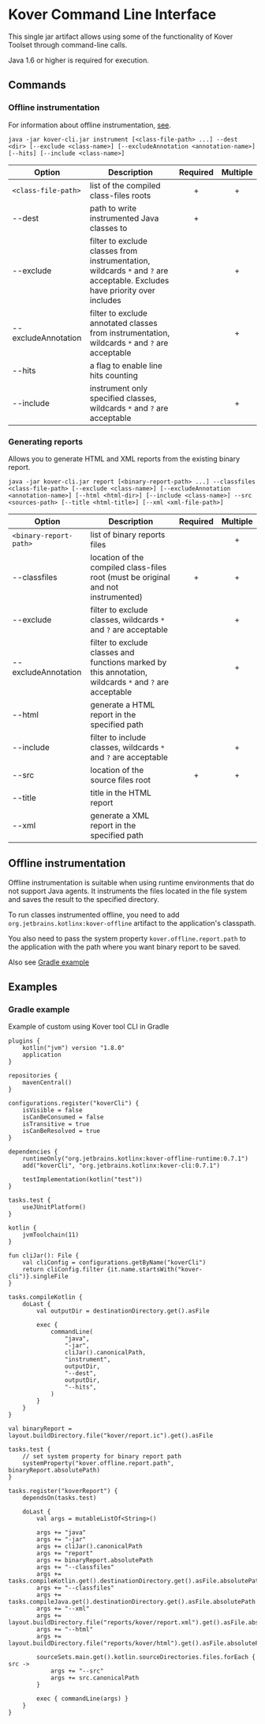# Kover Command Line Interface

This single jar artifact allows using some of the functionality of Kover Toolset through command-line calls.

Java 1.6 or higher is required for execution.

## Commands

### Offline instrumentation

For information about  offline instrumentation, [see](#offline-instrumentation-1).

`java -jar kover-cli.jar instrument [<class-file-path> ...] --dest <dir> [--exclude <class-name>] [--excludeAnnotation <annotation-name>] [--hits] [--include <class-name>]`

| Option                                | Description                                                                                                                | Required | Multiple |
|---------------------------------------|----------------------------------------------------------------------------------------------------------------------------|:--------:|:--------:|
| `<class-file-path>`                   | list of the compiled class-files roots                                                                                     |    +     |    +     |
| --dest <dir>                          | path to write instrumented Java classes to                                                                                 |    +     |          |
| --exclude <class-name>                | filter to exclude classes from instrumentation, wildcards `*` and `?` are acceptable. Excludes have priority over includes |          |    +     |
| --excludeAnnotation <annotation-name> | filter to exclude annotated classes from instrumentation, wildcards `*` and `?` are acceptable                             |          |    +     |
| --hits                                | a flag to enable line hits counting                                                                                        |          |          |
| --include <class-name>                | instrument only specified classes, wildcards `*` and `?` are acceptable                                                    |          |    +     |

### Generating reports
Allows you to generate HTML and XML reports from the existing binary report.

`java -jar kover-cli.jar report [<binary-report-path> ...] --classfiles <class-file-path> [--exclude <class-name>] [--excludeAnnotation <annotation-name>] [--html <html-dir>] [--include <class-name>] --src <sources-path> [--title <html-title>] [--xml <xml-file-path>]`

| Option                                | Description                                                                                             | Required | Multiple |
|---------------------------------------|---------------------------------------------------------------------------------------------------------|:--------:|:--------:|
| `<binary-report-path>`                | list of binary reports files                                                                            |          |    +     |
| --classfiles <class-file-path>        | location of the compiled class-files root (must be original and not instrumented)                       |    +     |    +     |
| --exclude <class-name>                | filter to exclude classes, wildcards `*` and `?` are acceptable                                         |          |    +     |
| --excludeAnnotation <annotation-name> | filter to exclude classes and functions marked by this annotation, wildcards `*` and `?` are acceptable |          |    +     |
| --html <html-dir>                     | generate a HTML report in the specified path                                                            |          |          |
| --include <class-name>                | filter to include classes, wildcards `*` and `?` are acceptable                                         |          |    +     |
| --src <sources-path>                  | location of the source files root                                                                       |    +     |    +     |
| --title <html-title>                  | title in the HTML report                                                                                |          |          |
| --xml <xml-file-path>                 | generate a XML report in the specified path                                                             |          |          |

## Offline instrumentation

Offline instrumentation is suitable when using runtime environments that do not support Java agents.
It instruments the files located in the file system and saves the result to the specified directory.

To run classes instrumented offline, you need to add `org.jetbrains.kotlinx:kover-offline` artifact to the application's classpath.

You also need to pass the system property `kover.offline.report.path` to the application with the path where you want binary report to be saved.

Also see [Gradle example](#gradle-example)

## Examples

### Gradle example
Example of custom using Kover tool CLI in Gradle
```
plugins {
    kotlin("jvm") version "1.8.0"
    application
}

repositories {
    mavenCentral()
}

configurations.register("koverCli") {
    isVisible = false
    isCanBeConsumed = false
    isTransitive = true
    isCanBeResolved = true
}

dependencies {
    runtimeOnly("org.jetbrains.kotlinx:kover-offline-runtime:0.7.1")
    add("koverCli", "org.jetbrains.kotlinx:kover-cli:0.7.1")

    testImplementation(kotlin("test"))
}

tasks.test {
    useJUnitPlatform()
}

kotlin {
    jvmToolchain(11)
}

fun cliJar(): File {
    val cliConfig = configurations.getByName("koverCli")
    return cliConfig.filter {it.name.startsWith("kover-cli")}.singleFile
}

tasks.compileKotlin {
    doLast {
        val outputDir = destinationDirectory.get().asFile

        exec {
            commandLine(
                "java",
                "-jar",
                cliJar().canonicalPath,
                "instrument",
                outputDir,
                "--dest",
                outputDir,
                "--hits",
            )
        }
    }
}

val binaryReport = layout.buildDirectory.file("kover/report.ic").get().asFile

tasks.test {
    // set system property for binary report path 
    systemProperty("kover.offline.report.path", binaryReport.absolutePath)
}

tasks.register("koverReport") {
    dependsOn(tasks.test)

    doLast {
        val args = mutableListOf<String>()

        args += "java"
        args += "-jar"
        args += cliJar().canonicalPath
        args += "report"
        args += binaryReport.absolutePath
        args += "--classfiles"
        args += tasks.compileKotlin.get().destinationDirectory.get().asFile.absolutePath
        args += "--classfiles"
        args += tasks.compileJava.get().destinationDirectory.get().asFile.absolutePath
        args += "--xml"
        args += layout.buildDirectory.file("reports/kover/report.xml").get().asFile.absolutePath
        args += "--html"
        args += layout.buildDirectory.file("reports/kover/html").get().asFile.absolutePath

        sourceSets.main.get().kotlin.sourceDirectories.files.forEach { src ->
            args += "--src"
            args += src.canonicalPath
        }

        exec { commandLine(args) }
    }
}

```
